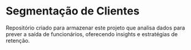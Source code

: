 # Segmentação de Clientes
Repositório criado para armazenar este projeto que analisa dados para prever a saída de funcionários, oferecendo insights e estratégias de retenção.
